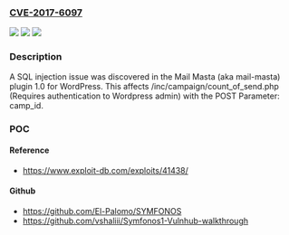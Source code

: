 ### [CVE-2017-6097](https://cve.mitre.org/cgi-bin/cvename.cgi?name=CVE-2017-6097)
![](https://img.shields.io/static/v1?label=Product&message=n%2Fa&color=blue)
![](https://img.shields.io/static/v1?label=Version&message=n%2Fa&color=blue)
![](https://img.shields.io/static/v1?label=Vulnerability&message=n%2Fa&color=brighgreen)

### Description

A SQL injection issue was discovered in the Mail Masta (aka mail-masta) plugin 1.0 for WordPress. This affects /inc/campaign/count_of_send.php (Requires authentication to Wordpress admin) with the POST Parameter: camp_id.

### POC

#### Reference
- https://www.exploit-db.com/exploits/41438/

#### Github
- https://github.com/El-Palomo/SYMFONOS
- https://github.com/vshaliii/Symfonos1-Vulnhub-walkthrough


